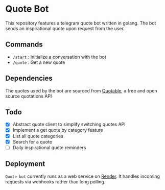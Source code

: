 # Quote Bot

This repository features a telegram quote bot written in golang. The bot sends an inspirational quote upon request from the user.

## Commands

- `/start` : Initialize a conversation with the bot
- `/quote` : Get a new quote

## Dependencies

The quotes used by the bot are sourced from [Quotable]("https://github.com/lukePeavey/quotable"), a free and open source quotations API

## Todo

- [x] Abstract quote client to simplify switching quotes API
- [x] Implement a get quote by category feature
- [x] List all quote categories
- [x] Search for a quote
- [ ] Daily inspirational quote reminders

## Deployment

`Quote bot` currently runs as a web service on [Render]("https://render.com"). It handles incoming requests via webhooks rather than long polling.
